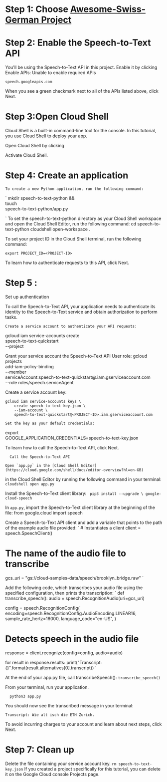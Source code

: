 # Step 1: Choose [Awesome-Swiss-German Project](https://cloud.google.com/speech-to-text)

# Step 2: Enable the Speech-to-Text API

You'll be using the Speech-to-Text API in this project. Enable it by clicking Enable APIs:
Unable to enable required APIs

    speech.googleapis.com 

When you see a green checkmark next to all of the APIs listed above, click Next.

 # Step 3:Open Cloud Shell

Cloud Shell is a built-in command-line tool for the console. In this tutorial, you use Cloud Shell to deploy your app.

Open Cloud Shell by clicking

Activate Cloud Shell.


# Step 4: Create an application

    To create a new Python application, run the following command:

` mkdir speech-to-text-python && \
    touch \
    speech-to-text-python/app.py

`
To set the speech-to-text-python directory as your Cloud Shell workspace and open the Cloud Shell Editor, run the following command:
cd speech-to-text-python
cloudshell open-workspace .

To set your project ID in the Cloud Shell terminal, run the following command:

    export PROJECT_ID=<PROJECT-ID>

To learn how to authenticate requests to this API, click Next.

# Step 5 :

Set up authentication

To call the Speech-to-Text API, your application needs to authenticate its identity to the Speech-to-Text service and obtain authorization to perform tasks.

    Create a service account to authenticate your API requests:

gcloud iam service-accounts create \
    speech-to-text-quickstart \
    --project <PROJECT-ID>

Grant your service account the Speech-to-Text API User role:
gcloud projects \
    add-iam-policy-binding \
    <PROJECT-ID> --member \
    serviceAccount:speech-to-text-quickstart@<PROJECT-ID>.iam.gserviceaccount.com \
    --role roles/speech.serviceAgent

Create a service account key:

    gcloud iam service-accounts keys \
        create speech-to-text-key.json \
        --iam-account \
        speech-to-text-quickstart@<PROJECT-ID>.iam.gserviceaccount.com

    Set the key as your default credentials:

export \
    GOOGLE_APPLICATION_CREDENTIALS=speech-to-text-key.json

To learn how to call the Speech-to-Text API, click Next.
      
      Call the Speech-to-Text API

    Open `app.py` in the [Cloud Shell Editor](https://cloud.google.com/shell/docs/editor-overview?hl=en-GB)

in the Cloud Shell Editor by running the following command in your terminal:
` cloudshell open app.py`

Install the Speech-to-Text client library:
` pip3 install --upgrade \
    google-cloud-speech`

In `app.py`, import the Speech-to-Text client library at the beginning of the file:
from google.cloud import speech

Create a Speech-to-Text API client and add a variable that points to the path of the example audio file provided:
` # Instantiates a client
client = speech.SpeechClient()

# The name of the audio file to transcribe
gcs_uri = "gs://cloud-samples-data/speech/brooklyn_bridge.raw" `

Add the following code, which transcribes your audio file using the specified configuration, then prints the transcription:
` def transcribe_speech():
  audio = speech.RecognitionAudio(uri=gcs_uri)

  config = speech.RecognitionConfig(
      encoding=speech.RecognitionConfig.AudioEncoding.LINEAR16,
      sample_rate_hertz=16000,
      language_code="en-US",
  )

  # Detects speech in the audio file
  response = client.recognize(config=config, audio=audio)

  for result in response.results:
    print("Transcript: {}".format(result.alternatives[0].transcript)) `

At the end of your app.py file, call transcribeSpeech():
` transcribe_speech() `

From your terminal, run your application.

 `   python3 app.py `

You should now see the transcribed message in your terminal:

` Transcript: Wie alt isch die ETH Zurich. `

To avoid incurring charges to your account and learn about next steps, click Next.
      
# Step 7:  Clean up

Delete the file containing your service account key.
` rm speech-to-text-key.json `
If you created a project specifically for this tutorial, you can delete it on the Google Cloud console Projects page. 
